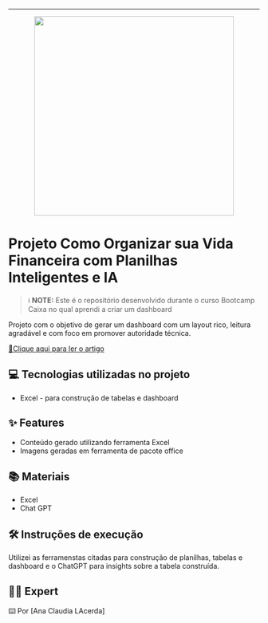 -------

<p align="center">
  <img 
    src=".github/assets/preview.png"
    width="400"  
  />
</p>

# Projeto Como Organizar sua Vida Financeira com Planilhas Inteligentes e IA


 > ℹ️ **NOTE:** Este é o repositório desenvolvido durante o curso Bootcamp Caixa no qual aprendi a criar um dashboard


Projeto com o objetivo de gerar um dashboard com um layout rico, leitura agradável e com foco em promover autoridade técnica.

<a href="https://web.dio.me/articles/diretivas-estruturais-versus-diretivas-de-atributo-qual-usar-no-angular?back=%2Farticles&page=1&order=oldest#state=044ab194-1e3a-4b8e-95fe-c0f6b3b5260e&session_state=efdc9591-d6fe-4d79-ae97-e58af45061da&code=5ac231e4-c722-46c3-bb7f-32ce5363fb78.efdc9591-d6fe-4d79-ae97-e58af45061da.a889d5a2-0d02-46df-83a5-28a1b4ac39ab" title="View PDF now"> 📕Clique aqui para ler o artigo</a>

## 💻 Tecnologias utilizadas no projeto

- Excel - para construção de tabelas e dashboard


## ✨ Features

- Conteúdo gerado utilizando ferramenta Excel
- Imagens geradas em ferramenta de pacote office

## 📚 Materiais

- Excel
- Chat GPT

## 🛠️ Instruções de execução

Utilizei as ferramenstas citadas para construção de planilhas, tabelas e dashboard e o ChatGPT para insights sobre a tabela construída.

## 👨‍💻 Expert


⌨️ Por [Ana Claudia LAcerda]
